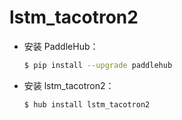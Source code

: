 # lstm_tacotron2
* 安装 PaddleHub：

    ```bash
    $ pip install --upgrade paddlehub
    ```

* 安装 lstm_tacotron2：

    ```bash
    $ hub install lstm_tacotron2
    ```
